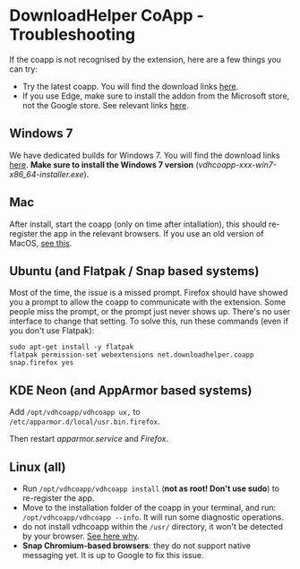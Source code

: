 # DownloadHelper CoApp - Troubleshooting

If the coapp is not recognised by the extension, here are a few things you can try:

- Try the latest coapp. You will find the download links [here](https://www.downloadhelper.net/install-coapp-v2).
- If you use Edge, make sure to install the addon from the Microsoft store, not the Google store. See relevant links [here](https://www.downloadhelper.net/install).

## Windows 7

We have dedicated builds for Windows 7. You will find the download links [here](https://www.downloadhelper.net/install-coapp-v2). **Make sure to install the Windows 7 version** (_vdhcoapp-xxx-win7-x86_64-installer.exe_).

## Mac

After install, start the coapp (only on time after intallation), this should re-register the app in the relevant browsers.
If you use an old version of MacOS, [see this](https://github.com/aclap-dev/vdhcoapp/issues/190).

## Ubuntu (and Flatpak / Snap based systems)

Most of the time, the issue is a missed prompt. Firefox should have showed you a prompt to allow the coapp to communicate with the extension. Some people miss the prompt, or the prompt just never shows up. There's no user interface to change that setting. To solve this, run these commands (even if you don't use Flatpak):

```
sudo apt-get install -y flatpak
flatpak permission-set webextensions net.downloadhelper.coapp snap.firefox yes
```

## KDE Neon (and AppArmor based systems)

Add `/opt/vdhcoapp/vdhcoapp ux,` to `/etc/apparmor.d/local/usr.bin.firefox`.

Then restart *apparmor.service* and *Firefox*.

## Linux (all)

- Run `/opt/vdhcoapp/vdhcoapp install` (**not as root! Don't use sudo**) to re-register the app.
- Move to the installation folder of the coapp in your terminal, and run: `/opt/vdhcoapp/vdhcoapp --info`. It will run some diagnostic operations.
- do not install vdhcoapp within the `/usr/` directory, it won't be detected by your browser. [See here why](https://github.com/aclap-dev/vdhcoapp/issues/160#issuecomment-1780765719).
- **Snap Chromium-based browsers**: they do not support native messaging yet. It is up to Google to fix this issue.
